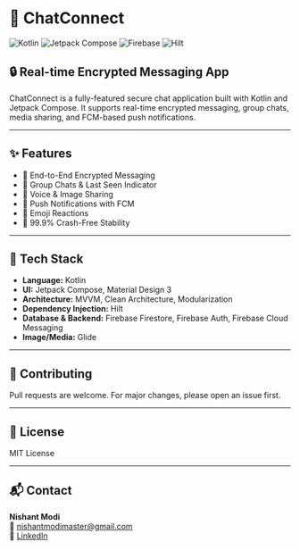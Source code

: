 # 📱 ChatConnect

![Kotlin](https://img.shields.io/badge/Kotlin-7F52FF?style=flat&logo=kotlin&logoColor=white)
![Jetpack Compose](https://img.shields.io/badge/Jetpack_Compose-4285F4?style=flat&logo=android&logoColor=white)
![Firebase](https://img.shields.io/badge/Firebase-FFCA28?style=flat&logo=firebase&logoColor=black)
![Hilt](https://img.shields.io/badge/Hilt-8E2DE2?style=flat)

## 🔒 Real-time Encrypted Messaging App

ChatConnect is a fully-featured secure chat application built with Kotlin and Jetpack Compose. It supports real-time encrypted messaging, group chats, media sharing, and FCM-based push notifications.

---

## ✨ Features

- 🔐 End-to-End Encrypted Messaging
- 👥 Group Chats & Last Seen Indicator
- 🎤 Voice & Image Sharing
- 🔔 Push Notifications with FCM
- 💬 Emoji Reactions
- 📱 99.9% Crash-Free Stability

---

## 🧰 Tech Stack

- **Language:** Kotlin
- **UI:** Jetpack Compose, Material Design 3
- **Architecture:** MVVM, Clean Architecture, Modularization
- **Dependency Injection:** Hilt
- **Database & Backend:** Firebase Firestore, Firebase Auth, Firebase Cloud Messaging
- **Image/Media:** Glide

---

## 🤝 Contributing
Pull requests are welcome. For major changes, please open an issue first.

---

## 📄 License
MIT License

---

## 📬 Contact
**Nishant Modi**  
📧 nishantmodimaster@gmail.com  
🔗 [LinkedIn](https://linkedin.com/in/nishantmodi92)
